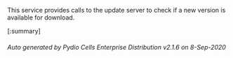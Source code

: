 






This service provides calls to the update server to check if a new version is available for download.

[:summary]

###### Auto generated by Pydio Cells Enterprise Distribution v2.1.6 on 8-Sep-2020
